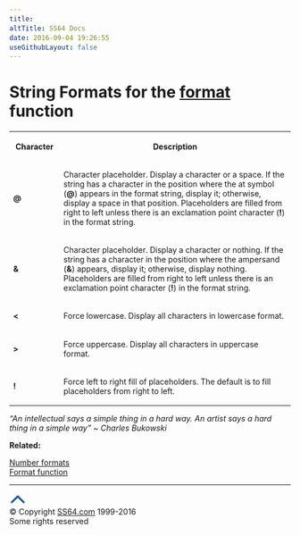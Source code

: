 ```yaml
---
title:
altTitle: SS64 Docs
date: 2016-09-04 19:26:55
useGithubLayout: false
---
```

<!-- #BeginLibraryItem "/Library/head_access.lbi" --><!-- #EndLibraryItem --><h1>String Formats for the <a href="format.html">format</a> function </h1>
<table>
<tbody><tr><th width="84"><p>Character</p></th><th width="712"><p>Description</p></th></tr>
<tr><td class="code"><p><b>@</b></p></td><td><p>Character placeholder. Display a character or a space. If the string has a character in the position where the at symbol (<b>@</b>) appears in the format string, display it; otherwise, display a space in that position. Placeholders are filled from right to left unless there is an exclamation point character (<b>!</b>) in the format string.</p></td></tr>
<tr><td class="code"><p><b>&amp;</b></p></td><td><p>Character placeholder. Display a character or nothing. If the string has a character in the position where the ampersand (<b>&amp;</b>) appears, display it; otherwise, display nothing. Placeholders are filled from right to left unless there is an exclamation point character (<b>!</b>) in the format string.</p></td></tr>
<tr><td class="code"><p><b>&lt;</b></p></td><td><p>Force lowercase. Display all characters in lowercase format.</p></td></tr>
<tr><td class="code"><p><b>&gt;</b></p></td><td><p>Force uppercase. Display all characters in uppercase format.</p></td></tr>
<tr><td class="code"><p><b>!</b></p></td><td><p>Force left to right fill of placeholders. The default is to fill placeholders from right to left.</p></td></tr></tbody></table>
<p class="quote"><i>“An intellectual says a simple thing in a hard way. An artist﻿ says a hard thing in a simple way” ~ Charles Bukowski</i></p>
<p><b>Related:</b></p>
<p><a href="acnumberformats.html">Number formats</a><br>
<a href="format.html">Format function</a></p><!-- #BeginLibraryItem "/Library/foot_access.lbi" --><p>
<!-- access -->

<hr>
<div id="bl" class="footer"><a href="acstringformats.html#"><img src="../images/top.png" width="30" height="22" alt="Back to the Top"></a></div>
<div id="br" class="footer, tagline">© Copyright <a href="http://ss64.com/">SS64.com</a> 1999-2016<br>
Some rights reserved</div><!-- #EndLibraryItem -->

